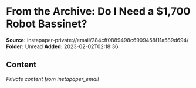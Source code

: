 # From the Archive: Do I Need a $1,700 Robot Bassinet?

**Source:** instapaper-private://email/284cff0889498c6909458f11a589d694/
**Folder:** Unread
**Added:** 2023-02-02T02:18:36




## Content
*Private content from instapaper_email*
